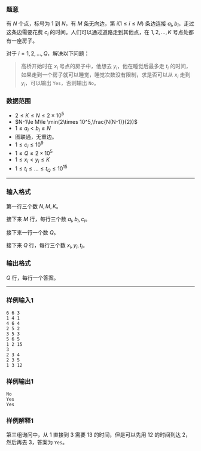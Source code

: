 ### 题意 

有 $N$ 个点，标号为 $1$ 到 $N$，有 $M$ 条无向边，第 $i(1\le i\le M)$ 条边连接 $a_i,b_i$，走过这条边需要花费 $c_i$ 的时间。人们可以通过道路走到其他点，在 $1,2,...,K$ 号点处都有一座房子。

对于 $i=1,2,...,Q$，解决以下问题：

> 高桥开始时在 $x_i$ 号点的房子中，他想去 $y_i$，他在睡觉后最多走 $t_i$ 的时间，如果走到一个房子就可以睡觉，睡觉次数没有限制，求是否可以从 $x_i$ 走到 $y_i$，可以输出 `Yes`，否则输出 `No`。

### 数据范围

- $2\le K\le N\le 2\times 10^5$
- $N-1\le M\le \min(2\times 10^5,\frac{N(N-1)}{2})$
- $1\le a_i < b_i \le N$
- 图联通，无重边。
- $1\le c_i\le 10^9$
- $1\le Q\le 2\times 10^5$
- $1\le x_i < y_i \le K$
- $1\le t_i \le ... \le t_Q \le 10^{15}$

---

### 输入格式

第一行三个数 $N,M,K$。

接下来 $M$ 行，每行三个数 $a_i,b_i,c_i$。

接下来一行一个数 $Q$。

接下来 $Q$ 行，每行三个数 $x_i,y_i,t_i$。

### 输出格式

$Q$ 行，每行一个答案。

---

### 样例输入1

```
6 6 3
1 4 1
4 6 4
2 5 2
3 5 3
5 6 5
1 2 15
3
2 3 4
2 3 5
1 3 12
```

### 样例输出1

```
No
Yes
Yes
```

### 样例解释1

第三组询问中，从 $1$ 直接到 $3$ 需要 $13$ 的时间，但是可以先用 $12$ 的时间到达 $2$，然后再去 $3$，答案为 `Yes`。